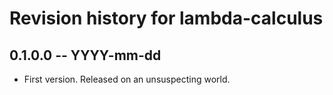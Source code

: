 # Revision history for lambda-calculus

## 0.1.0.0  -- YYYY-mm-dd

* First version. Released on an unsuspecting world.
